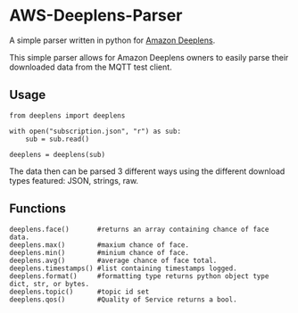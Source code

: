 # AWS-Deeplens-Parser
A simple parser written in python for [Amazon Deeplens](https://aws.amazon.com/deeplens/).

This simple parser allows for Amazon Deeplens owners to easily
parse their downloaded data from the MQTT test client.

## Usage 
```python3
from deeplens import deeplens

with open("subscription.json", "r") as sub:
    sub = sub.read()

deeplens = deeplens(sub)
```

The data then can be parsed 3 different ways using the different
download types featured: JSON, strings, raw.

## Functions 
```python3
deeplens.face()       #returns an array containing chance of face data.
deeplens.max()        #maxium chance of face.
deeplens.min()        #minium chance of face.
deeplens.avg()        #average chance of face total.
deeplens.timestamps() #list containing timestamps logged.
deeplens.format()     #formatting type returns python object type dict, str, or bytes.
deeplens.topic()      #topic id set
deeplens.qos()        #Quality of Service returns a bool.
```
